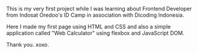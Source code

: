 This is my very first project while I was learning about Frontend Developer from Indosat Oredoo's ID Camp
in association with Dicoding Indonesia.

Here I made my first page using HTML and CSS and also a simple application called "Web Calculator" using
flexbox and JavaScript DOM.

Thank you.
xoxo.
